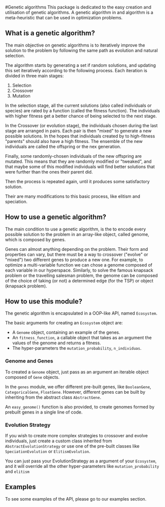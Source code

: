 #Genetic algorithms
This package is dedicated to the easy creation and utilisation of genetic algorithms. A genetic algorithm in and algorithm 
is a meta-heuristic that can be used in optimization problems.

## What is a genetic algorithm?
The main objective on genetic algorithms is to iteratively improve the solution to the problem 
by following the same path as evolution and natural selection.

The algorithm starts by generating a set if random solutions, and updating this set iteratively according to the following 
process. Each iteration is divided in three main stages:
1. Selection
2. Crossover
3. Mutation

In the selection stage, all the current solutions (also called individuals or species) are rated by a function (called the fitness function).
The individuals with higher fitness get a better chance of being selected to the next stage.

In the Crossover (or evolution stage), the individuals chosen during the last stage are arranged in pairs.
Each pair is then "mixed" to generate a new possible solutions.
In the hopes that individuals created by to high-fitness "parents" should also have a high fitness.
The ensemble of the new individuals are called the offspring or the nex generation.

Finally, some randomly-chosen individuals of the new offspring are mutated. This means that they are randomly modified or "tweaked",
and that maybe some of this modified individuals will find better solutions that were further than the ones their parent did.

Then the process is repeated again, until it produces some satisfactory solution.

Their are many modifications to this basic process, like elitism and speciation.

## How to use a genetic algorithm?
The main condition to use a genetic algorithm, is the to encode every possible solution to the problem in an array-like object,
called genome, which is composed by genes.

Genes can almost anything depending on the problem. Their form and properties can vary, but there must be a way to crossover ("evolve" or "mixed") two different genes to produce a new one.
For example, to optimize a multi-variable function we can chose a genome composed of each variable in our hyperspace.
Similarly, to solve the famous knapsack problem or the travelling salesman problem, the genome can be composed of the choice of taking (or not) a determined edge (for the TSP) or object (knapsack problem).

## How to use this module?
The genetic algorithm is encapsulated in a OOP-like API, named `Ecosystem`.

The basic arguments for creating an `Ecosystem` object are:
 - A `Genome` object, containing an example of the genes.
 - An `fitness_function`, a callable object that takes as an argument the values of the genome and returns a fitness.
 - The hyper-parameters the `mutation_probability`, `n_individuas`.

### Genome and Genes
To created a `Genome` object, just pass as an argument an iterable object composed of `Gene` objects.

In the `genes` module, we offer different pre-built genes, like `BooleanGene`, `CategoricalGene`, `FloatGene`. However, different genes can 
be built by inheriting from the abstract class `AbstractGene`.

An `easy_genome()` function is also provided, to create genomes formed by prebuilt genes in a single line of code.

### Evolution Strategy
If you wish to create more complex strategies to crossover and evolve individuals, just create a custom class inherited from 
`AbstractEvolutionStrategy` or use one of the pre-built classes like `SpeciationEvolution` or `ElitismEvolution`.

You can just pass your EvolutionStrategy as a argument of your `Ecosystem`, and it will override all the other hyper-parameters 
like `mutation_probability` and `elitism`

## Examples
To see some examples of the API, please go to our examples section.